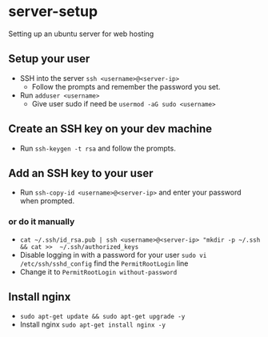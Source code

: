 # server-setup
Setting up an ubuntu server for web hosting

## Setup your user
* SSH into the server `ssh <username>@<server-ip>`
  * Follow the prompts and remember the password you set.
* Run `adduser <username>`
  * Give user sudo if need be `usermod -aG sudo <username>`

## Create an SSH key on your dev machine
* Run `ssh-keygen -t rsa` and follow the prompts.

## Add an SSH key to your user
* Run `ssh-copy-id <username>@<server-ip>` and enter your password when prompted.
### or do it manually


* `cat ~/.ssh/id_rsa.pub | ssh <username>@<server-ip> "mkdir -p ~/.ssh && cat >>  ~/.ssh/authorized_keys`
* Disable logging in with a password for your user `sudo vi /etc/ssh/sshd_config` find the `PermitRootLogin` line
* Change it to `PermitRootLogin without-password`

## Install nginx
* `sudo apt-get update && sudo apt-get upgrade -y`
* Install nginx `sudo apt-get install nginx -y`
